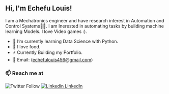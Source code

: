 <h2> Hi, I'm Echefu Louis!</h2>

I am a Mechatronics engineer and have research interest in Automation and Control Syatems👨‍💻. I am Inerested in automating tasks by building machine learning Models. I love Video games :).


- 🔭 I’m currently learning Data Science with Python.
- 🍔 I love food.
- ⚡ Currently Building my Portfolio.
- 💬 Email: (echefulouis456@gmail.com)

### 📫 Reach me at 
![Twitter Follow](https://img.shields.io/twitter/follow/luwie_zz?style=social)
[![Linkedin](https://i.stack.imgur.com/gVE0j.png) LinkedIn](https://www.linkedin.com/in/echefu-louis-53523315a)
